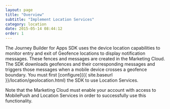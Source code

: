 ```yaml
---
layout: page
title: "Overview"
subtitle: "Implement Location Services"
category: location
date: 2015-05-14 08:44:12
order: 1
---
```

The Journey Builder for Apps SDK uses the device location capabilities to monitor entry and exit of Geofence locations to display notification messages. These fences and messages are created in the Marketing Cloud. The SDK downloads geofences and their corresponding messages and triggers those messages when a mobile device crosses a geofence boundary. You must first [configure]({{ site.baseurl }}/location/geolocation.html) the SDK to use Location Services.

Note that the Marketing Cloud must enable your account with access to MobilePush and Location Services in order to successfully use this functionality.
